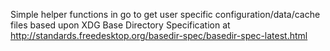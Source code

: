 Simple helper functions in go to get user specific configuration/data/cache
files based upon XDG Base Directory Specification at http://standards.freedesktop.org/basedir-spec/basedir-spec-latest.html
